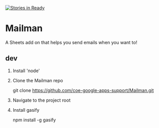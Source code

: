 [![Stories in Ready](https://badge.waffle.io/coe-google-apps-support/Mailman.png?label=ready&title=Ready)](https://waffle.io/coe-google-apps-support/Mailman)
# Mailman
A Sheets add on that helps you send emails when you want to!

## dev

1. Install 'node'

2. Clone the Mailman repo

    git clone https://github.com/coe-google-apps-support/Mailman.git

3. Navigate to the project root

4. Install gasify

    npm install -g gasify
